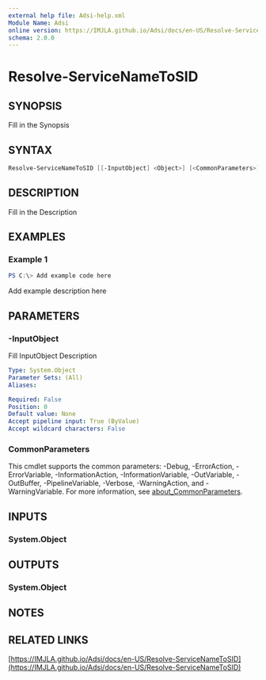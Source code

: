```yaml
---
external help file: Adsi-help.xml
Module Name: Adsi
online version: https://IMJLA.github.io/Adsi/docs/en-US/Resolve-ServiceNameToSID
schema: 2.0.0
---
```


# Resolve-ServiceNameToSID

## SYNOPSIS
Fill in the Synopsis

## SYNTAX

```powershell
Resolve-ServiceNameToSID [[-InputObject] <Object>] [<CommonParameters>]
```

## DESCRIPTION
Fill in the Description

## EXAMPLES

### Example 1
```powershell
PS C:\> Add example code here
```

Add example description here

## PARAMETERS

### -InputObject
Fill InputObject Description

```yaml
Type: System.Object
Parameter Sets: (All)
Aliases:

Required: False
Position: 0
Default value: None
Accept pipeline input: True (ByValue)
Accept wildcard characters: False
```

### CommonParameters
This cmdlet supports the common parameters: -Debug, -ErrorAction, -ErrorVariable, -InformationAction, -InformationVariable, -OutVariable, -OutBuffer, -PipelineVariable, -Verbose, -WarningAction, and -WarningVariable. For more information, see [about_CommonParameters](http://go.microsoft.com/fwlink/?LinkID=113216).

## INPUTS

### System.Object

## OUTPUTS

### System.Object
## NOTES

## RELATED LINKS

[https://IMJLA.github.io/Adsi/docs/en-US/Resolve-ServiceNameToSID](https://IMJLA.github.io/Adsi/docs/en-US/Resolve-ServiceNameToSID)


